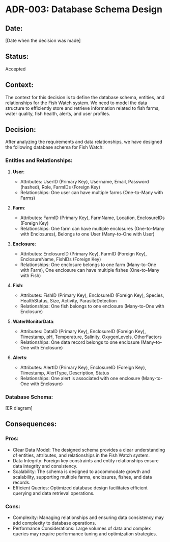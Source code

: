 # ADR-003: Database Schema Design

## Date:
[Date when the decision was made]

## Status:
Accepted

## Context:
The context for this decision is to define the database schema, entities, and relationships for the Fish Watch system. We need to model the data structure to efficiently store and retrieve information related to fish farms, water quality, fish health, alerts, and user profiles.

## Decision:
After analyzing the requirements and data relationships, we have designed the following database schema for Fish Watch:

### Entities and Relationships:
1. **User**:
   - Attributes: UserID (Primary Key), Username, Email, Password (hashed), Role, FarmIDs (Foreign Key)
   - Relationships: One user can have multiple farms (One-to-Many with Farms)

2. **Farm**:
   - Attributes: FarmID (Primary Key), FarmName, Location, EnclosureIDs (Foreign Key)
   - Relationships: One farm can have multiple enclosures (One-to-Many with Enclosures), Belongs to one User (Many-to-One with User)

3. **Enclosure**:
   - Attributes: EnclosureID (Primary Key), FarmID (Foreign Key), EnclosureName, FishIDs (Foreign Key)
   - Relationships: One enclosure belongs to one farm (Many-to-One with Farm), One enclosure can have multiple fishes (One-to-Many with Fish)

4. **Fish**:
   - Attributes: FishID (Primary Key), EnclosureID (Foreign Key), Species, HealthStatus, Size, Activity, ParasiteDetection
   - Relationships: One fish belongs to one enclosure (Many-to-One with Enclosure)

5. **WaterMonitorData**:
   - Attributes: DataID (Primary Key), EnclosureID (Foreign Key), Timestamp, pH, Temperature, Salinity, OxygenLevels, OtherFactors
   - Relationships: One data record belongs to one enclosure (Many-to-One with Enclosure)

6. **Alerts**:
   - Attributes: AlertID (Primary Key), EnclosureID (Foreign Key), Timestamp, AlertType, Description, Status
   - Relationships: One alert is associated with one enclosure (Many-to-One with Enclosure)

### Database Schema:

[ER diagram]


## Consequences:
### Pros:
- Clear Data Model: The designed schema provides a clear understanding of entities, attributes, and relationships in the Fish Watch system.
- Data Integrity: Foreign key constraints and entity relationships ensure data integrity and consistency.
- Scalability: The schema is designed to accommodate growth and scalability, supporting multiple farms, enclosures, fishes, and data records.
- Efficient Queries: Optimized database design facilitates efficient querying and data retrieval operations.

### Cons:
- Complexity: Managing relationships and ensuring data consistency may add complexity to database operations.
- Performance Considerations: Large volumes of data and complex queries may require performance tuning and optimization strategies.
